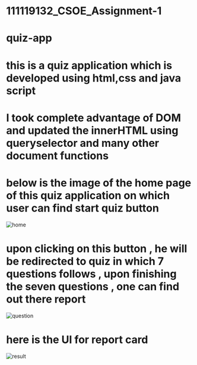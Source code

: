# 111119132_CSOE_Assignment-1
# quiz-app
# this is a quiz application which is developed using html,css and java script
# I took complete advantage of DOM and updated the innerHTML using queryselector and many other document functions

# below is the image of the home page of this quiz application on which user can find start quiz button
![home](https://user-images.githubusercontent.com/67236717/119312028-712c3580-bc8f-11eb-989f-26892e1dd407.jpeg)
# upon clicking on this button , he will be redirected to quiz in which 7 questions follows , upon finishing the seven questions , one can find out there report 
![question](https://user-images.githubusercontent.com/67236717/119312040-74bfbc80-bc8f-11eb-9607-f76b4b9c6a54.jpeg)
# here is the UI for report card
![result](https://user-images.githubusercontent.com/67236717/119312279-ca946480-bc8f-11eb-8838-a2b419ec6a48.jpeg)
